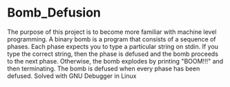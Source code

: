# Bomb_Defusion
The purpose of this project is to become more familiar with machine level programming. A binary bomb is a program that consists of a sequence of phases. Each phase expects you to type a particular string on stdin. If you type the correct string, then the phase is defused and the bomb proceeds to the next phase. Otherwise, the bomb explodes by printing "BOOM!!!" and then terminating. The bomb is defused when every phase has been defused.
Solved with GNU Debugger in Linux
 
